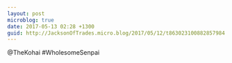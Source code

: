 ```yaml
---
layout: post
microblog: true
date: 2017-05-13 02:28 +1300
guid: http://JacksonOfTrades.micro.blog/2017/05/12/t863023100882857984.html
---
```

@TheKohai #WholesomeSenpai
